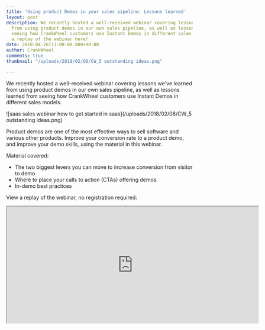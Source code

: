 ```yaml
---
title: 'Using product Demos in your sales pipeline: Lessons learned'
layout: post
description: We recently hosted a well-received webinar covering lessons we've learned
  from using product demos in our own sales pipeline, as well as lessons learned from
  seeing how CrankWheel customers use Instant Demos in different sales models. View
  a replay of the webinar here!
date: 2018-04-26T11:00:00.000+00:00
author: CrankWheel
comments: true
thumbnail: "/uploads/2018/02/08/CW_5 outstanding ideas.png"

---
```

We recently hosted a well-received webinar covering lessons we've learned from using product demos in our own sales pipeline, as well as lessons learned from seeing how CrankWheel customers use Instant Demos in different sales models.

![saas sales webinar how to get started in saas](/uploads/2018/02/08/CW_5 outstanding ideas.png)

Product demos are one of the most effective ways to sell software and various other products. Improve your conversion rate to a product demo, and improve your demo skills, using the material in this webinar.

Material covered:

* The two biggest levers you can move to increase conversion from visitor to demo
* Where to place your calls to action (CTAs) offering demos
* In-demo best practices

View a replay of the webinar, no registration required:

<iframe
src="https://www.youtube-nocookie.com/embed/5j-rcbeWCMM"  allowfullscreen="" width="680" height="315"></iframe>